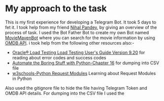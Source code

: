 # My approach to the task

This is my first experience for developing a Telegram Bot. It took 5 days to fet it. I took help from my friend [Nihal Pandey](https://github.com/neurotoxin5060/), by giving an overview of the process of task. I used the Bot Father Bot to create my own Bot named [MovieMavenBot](https://t.me/moviemaven456bot) where you can search for the movie information by using [OMDB API](https://www.omdbapi.com/). i took help from the following other resources also:-

* [Oracle® Load Testing Load Testing User's Guide Version 9.20](https://docs.oracle.com/cd/E25294_01/doc.920/e15484/oltappxa.htm) for reading about error codes and success codes
* [Automate the Boring Stuff with Python-Chapter 16](https://automatetheboringstuff.com/2e/chapter16/) for dumping into CSV file
* [w3schools-Python Request Modules](https://www.w3schools.com/python/module_requests.asp)    Learning about Request Modules in Python

Also used the gitignore file to hide the file having Telegram Token and OMDB API details. For dumping into the CSV file I used the 
